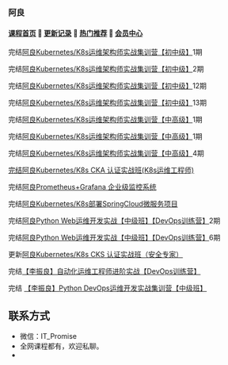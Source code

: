 ### 阿良

#### [**课程首页**](../../README.md) 💖 [**更新记录**](./gxjl-2023.md) 💖 [**热门推荐**](./rmtj.md) 💖 [**会员中心**](./vip.md)

完结[阿良Kubernetes/K8s运维架构师实战集训营【初中级】](https://ke.qq.com/course/344137)1期

完结[阿良Kubernetes/K8s运维架构师实战集训营【初中级】](https://ke.qq.com/course/344137)2期

完结[阿良Kubernetes/K8s运维架构师实战集训营【初中级】](https://ke.qq.com/course/344137)12期

完结[阿良Kubernetes/K8s运维架构师实战集训营【初中级】](https://ke.qq.com/course/344137)13期

完结[阿良Kubernetes/K8s运维架构师实战集训营【中高级】](https://ke.qq.com/course/446949)1期

完结[阿良Kubernetes/K8s运维架构师实战集训营【中高级】](https://ke.qq.com/course/446949)1期

完结[阿良Kubernetes/K8s运维架构师实战集训营【中高级】](https://ke.qq.com/course/446949)4期

<u>完结[阿良Kubernetes/K8s CKA 认证实战班(K8s运维工程师)](https://ke.qq.com/course/1709963)</u>

完结[阿良Prometheus+Grafana 企业级监控系统](https://ke.qq.com/course/374130)

完结[阿良Kubernetes/K8s部署SpringCloud微服务项目](https://ke.qq.com/course/429122)

完结[阿良Python Web运维开发实战【中级班】【DevOps训练营】](https://ke.qq.com/course/320021)2期

完结[阿良Python Web运维开发实战【中级班】【DevOps训练营】](https://ke.qq.com/course/320021)6期

更新[阿良Kubernetes/K8s CKS 认证实战班（安全专家）](https://ke.qq.com/course/3547508?tuin=68548dfc)

完结[【李振良】自动化运维工程师进阶实战【DevOps训练营】](https://m.ke.qq.com/course/393257)

完结 [【李振良】Python DevOps运维开发实战集训营【中级班】](https://ke.qq.com/course/320021)



## 联系方式

-  微信：IT_Promise
-  全网课程都有，欢迎私聊。
-   